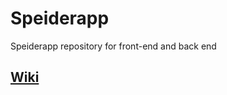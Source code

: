 # Speiderapp
Speiderapp repository for front-end and back end

## [Wiki](https://id.atlassian.com/login?continue=https%3A%2F%2Fdotclique.atlassian.net%2Flogin%3FredirectCount%3D1%26dest-url%3D%252Fwiki%252Fspaces%252FSPAPP%252Foverview%26application%3Dconfluence&application=confluence)
